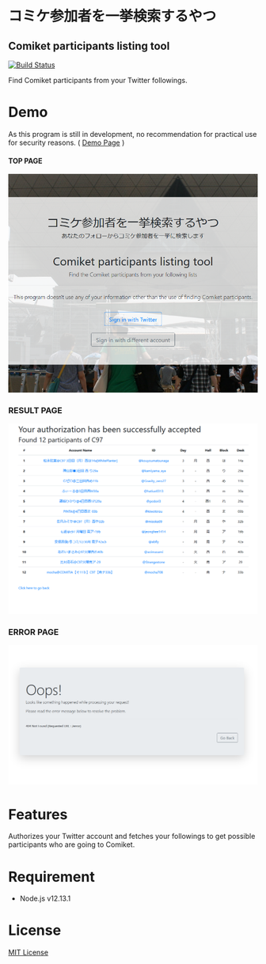 # コミケ参加者を一挙検索するやつ
## Comiket participants listing tool
[![Build Status](https://travis-ci.org/StellaContrail/comiket-participants-finder.svg?branch=master)](https://travis-ci.org/StellaContrail/comiket-participants-finder)

Find Comiket participants from your Twitter followings.
# Demo
As this program is still in development, no recommendation for practical use for security reasons. 
( [Demo Page](https://comiket-tool.herokuapp.com/) )

#### TOP PAGE
![TOP](./images/top.png)

### RESULT PAGE
![RESULT](./images/success.png)

### ERROR PAGE
![ERROR](./images/error.png)

# Features
Authorizes your Twitter account and fetches your followings to get possible participants who are going to Comiket.

# Requirement
* Node.js  v12.13.1

# License
[MIT License](https://en.wikipedia.org/wiki/MIT_License)